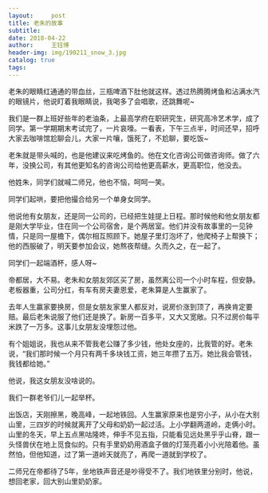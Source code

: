 ```yaml
--- 
layout:     post 
title: 老朱的故事
subtitle:  
date: 2018-04-22
author:     王钰博 
header-img: img/190211_snow_3.jpg
catalog: true
tags:
--- 
```


 老朱的眼睛红通通的带血丝，三瓶啤酒下肚他就这样。透过热腾腾烤鱼和沾满水汽的眼镜片，他说盯着我眼睛说，我喝多了会唱歌，还跳舞呢~

我们是一群上班好些年的老油条，上最高学府在职研究生，研究高冷艺术学，成了同学。第一学期期末考试完了，一片哀嚎。一看表，下午三点半，时间还早，招呼大家去咖啡馆尬聊会儿，大家一片嚷，饿死了，不尬聊，要吃饭~

老朱就是带头喊的，也是他建议来吃烤鱼的。他在文化咨询公司做咨询师。做了六年，没换公司，有其他更知名的咨询公司给他更高薪水，更高职位，他没去。

他姓朱，同学们就喊二师兄，他也不恼，呵呵一笑。

同学们起哄，要把他撮合给另一个单身女同学。

他说他有女朋友，还是同一公司的，已经把生娃提上日程。那时候他和他女朋友都是刚大学毕业，住在同一个公司宿舍，是个两居室。他们并没有故事里的一见钟情，只是同一屋檐下，偶尔相互照顾下。她屋子里灯泡坏了，他爬椅子上帮换下；他的西服破了，明天要参加会议，她熬夜帮缝。久而久之，在一起了。

同学们一起端酒杯，感人呀~


帝都居，大不易。老朱和女朋友郊区买了房，虽然离公司一个小时车程，但安静。老板器重，公司分红，有车有房夫妻恩爱，老朱算是人生赢家了。

去年人生赢家要换房，但是女朋友家里人都反对，说房价涨到顶了，再换肯定要赔。最后老朱说服了他们还是换了。新房一百多平，又大又宽敞。只不过房价每平米跌了一万多。这事儿女朋友没埋怨过他。


有个姐姐说，我也从来不管我老公赚了多少钱，他处女座的，比我管的好。老朱说，“我们那时候一个月只有两千多块钱工资，她三年攒了五万。她比我会管钱，我钱都给她。”

他说，我这女朋友没啥说的。

我们一群老爷们儿一起举杯。

出饭店，天刚擦黑，晚高峰，一起地铁回。人生赢家原来也是穷小子，从小在大别山里，三四岁的时候就离开了父母和奶奶一起过活。上小学翻两道岭，走俩小时。山里的冬天，早上五点黑咕隆咚，伸手不见五指，只能看见远处黑乎乎山脊，跟一头怪兽伏在地上觅食似的。只有手里奶奶用酒盒子做的灯笼亮着小小光陪着他。虽然怕，但他知道，过了第一道岭天就亮了，再爬一道就到学校了。

二师兄在帝都待了5年，坐地铁声音还是吵得受不了。我们地铁里分别时，他说，想回老家，回大别山里奶奶家。
